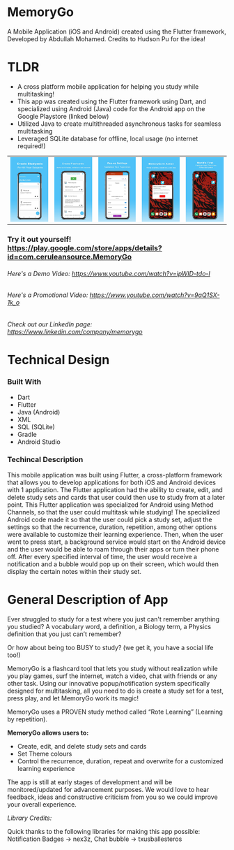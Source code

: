 # MemoryGo
A Mobile Application (iOS and Android) created using the Flutter framework, Developed by Abdullah Mohamed. Credits to Hudson Pu for the idea!

# TLDR 

 * A cross platform mobile application for helping you study while multitasking!
 * This app was created using the Flutter framework using Dart, and specialized using Android (Java) code for the Android app on the Google Playstore (linked below)
 * Utilized Java to create multithreaded asynchronous tasks for seamless multitasking
 * Leveraged SQLite database for offline, local usage (no internet required!)

<table>
 <tr>
  <td valign="top"><img src="7-1.jpg"></td>
  <td valign="top"><img src="7-2.jpg"></td>
  <td valign="top"><img src="7-3.jpg"></td>
  <td valign="top"><img src="7-4.jpg"></td>
  <td valign="top"><img src="7-5.jpg"></td>
 </tr>
</table>

### Try it out yourself! https://play.google.com/store/apps/details?id=com.ceruleansource.MemoryGo

###### Here's a Demo Video: https://www.youtube.com/watch?v=ipWID-tdo-I
###### Here's a Promotional Video: https://www.youtube.com/watch?v=9aQ1SX-1k_o
###### Check out our LinkedIn page: https://www.linkedin.com/company/memorygo

# Technical Design

### Built With

 * Dart
 * Flutter
 * Java (Android)
 * XML
 * SQL (SQLite)
 * Gradle
 * Android Studio

### Techincal Description

 This mobile application was built using Flutter, a cross-platform framework that allows you to develop applications for both iOS and Android devices with 1 application. The Flutter application had the ability to create, edit, and delete study sets and cards that user could then use to study from at a later point. This Flutter application was specialized for Android using Method Channels, so that the user could multitask while studying! The specialized Android code made it so that the user could pick a study set, adjust the settings so that the recurrence, duration, repetition, among other options were available to customize their learning experience. Then, when the user went to press start, a background service would start on the Android device and the user would be able to roam through their apps or turn their phone off. After every specified interval of time, the user would receive a notification and a bubble would pop up on their screen, which would then display the certain notes within their study set.
 

# General Description of App

Ever struggled to study for a test where you just can't remember anything you studied? A vocabulary word, a definition, a Biology term, a Physics definition that you just can’t remember?

Or how about being too BUSY to study? (we get it, you have a social life too!)

MemoryGo is a flashcard tool that lets you study without realization while you play games, surf the internet, watch a video, chat with friends or any other task. Using our innovative popup/notification system specifically designed for multitasking, all you need to do is create a study set for a test, press play, and let MemoryGo work its magic!

MemoryGo uses a PROVEN study method called “Rote Learning” (Learning by repetition).

**MemoryGo allows users to:**
* Create, edit, and delete study sets and cards
* Set Theme colours
* Control the recurrence, duration, repeat and overwrite for a customized learning experience

The app is still at early stages of development and will be monitored/updated for advancement purposes. We would love to hear feedback, ideas and constructive criticism from you so we could improve your overall experience.


*Library Credits:*

Quick thanks to the following libraries for making this app possible:
Notification Badges -> nex3z,
Chat bubble -> txusballesteros
